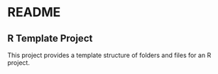 README
================

## R Template Project

This project provides a template structure of folders and files for an R
project.
